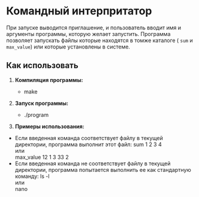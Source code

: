 # Командный интерпритатор 
При запуске выводится приглашение, и пользователь вводит имя и аргументы программы, которую желает запустить. 
Программа позволяет запускать файлы которые находятся в томже каталоге ( `sum` и `max_value`) или которые установлены в системе.


## Как использовать

1. **Компиляция программы:**
    - make

2. **Запуск программы:**
    - ./program 

3. **Примеры использования:**

- Если введенная команда соответствует файлу в текущей директории, программа выполнит этот файл:
  sum 1 2 3 4  
  или  
  max_value 12 1 3 33 2  
- Если введенная команда не соответствует файлу в текущей директории, программа попытается выполнить ее как стандартную команду:
  ls -l  
  или  
  nano
